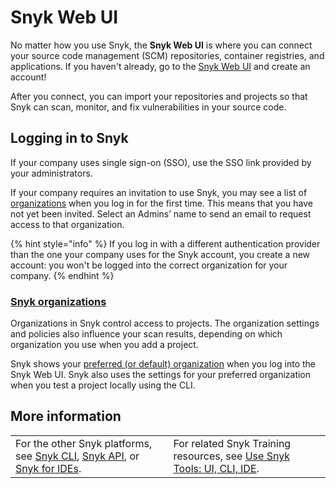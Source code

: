 # Snyk Web UI

No matter how you use Snyk, the **Snyk Web UI** is where you can connect your source code management (SCM) repositories, container registries, and applications. If you haven't already, go to the [Snyk Web UI](https://app.snyk.io/login) and create an account!

After you connect, you can import your repositories and projects so that Snyk can scan, monitor, and fix vulnerabilities in your source code.

## Logging in to Snyk

If your company uses single sign-on (SSO), use the SSO link provided by your administrators.

If your company requires an invitation to use Snyk, you may see a list of [organizations](./#snyk-organizations) when you log in for the first time. This means that you have not yet been invited. Select an Admins’ name to send an email to request access to that organization.

{% hint style="info" %}
If you log in with a different authentication provider than the one your company uses for the Snyk account, you create a new account: you won't be logged into the correct organization for your company.
{% endhint %}

### [Snyk organizations](https://docs.snyk.io/introducing-snyk/snyks-core-concepts/groups-organizations-and-users#snyk-organizations)

Organizations in Snyk control access to projects. The organization settings and policies also influence your scan results, depending on which organization you use when you add a project.

Snyk shows your [preferred (or default) organization](https://docs.snyk.io/snyk-web-ui/getting-started-with-the-snyk-web-ui#manage-account-preferences-and-settings) when you log into the Snyk Web UI. Snyk also uses the settings for your preferred organization when you test a project locally using the CLI.

## More information

|                                                                                                                                                                     |                                                                                                                                   |
| ------------------------------------------------------------------------------------------------------------------------------------------------------------------- | --------------------------------------------------------------------------------------------------------------------------------- |
| For the other Snyk platforms, see [Snyk CLI](../../../snyk-cli/), [Snyk API](../../../snyk-api-info/), or [Snyk for IDEs](../../../integrate-with-snyk/ide-tools/). | For related Snyk Training resources, see [Use Snyk Tools: UI, CLI, IDE](https://training.snyk.io/learn/learning-path/snyk-tools). |
